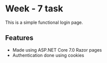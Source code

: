 # Week - 7 task

This is a simple functional login page.

## Features

- Made using ASP.NET Core 7.0 Razor pages
- Authentication done using cookies
